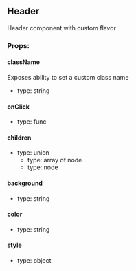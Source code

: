 ## Header
Header component with custom flavor

### Props:

#### className
Exposes ability to set a custom class name
 - type: string

#### onClick
 - type: func

#### children
 - type: union
   - type: array of node
   - type: node

#### background
 - type: string

#### color
 - type: string

#### style
 - type: object


